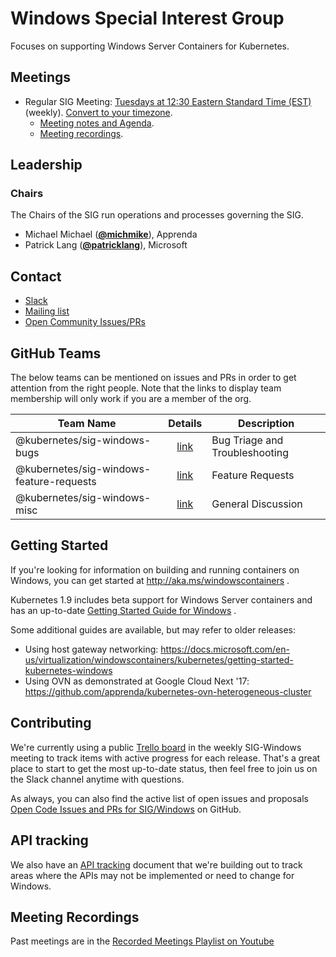 <!---
This is an autogenerated file!

Please do not edit this file directly, but instead make changes to the
sigs.yaml file in the project root.

To understand how this file is generated, see https://git.k8s.io/community/generator/README.md
--->
# Windows Special Interest Group

Focuses on supporting Windows Server Containers for Kubernetes.

## Meetings
* Regular SIG Meeting: [Tuesdays at 12:30 Eastern Standard Time (EST)](https://docs.google.com/document/d/1FQx0BPlkkl1Bn0c9ocVBxYIKojpmrS1CFP5h0DI68AE/edit) (weekly). [Convert to your timezone](http://www.thetimezoneconverter.com/?t=12:30&tz=Eastern%20Standard%20Time%20%28EST%29).
  * [Meeting notes and Agenda](https://docs.google.com/document/d/1Tjxzjjuy4SQsFSUVXZbvqVb64hjNAG5CQX8bK7Yda9w/edit#heading=h.kbz22d1yc431).
  * [Meeting recordings](https://www.youtube.com/watch?v=7zawb3KT9Xk&list=PL69nYSiGNLP2OH9InCcNkWNu2bl-gmIU4).

## Leadership

### Chairs
The Chairs of the SIG run operations and processes governing the SIG.

* Michael Michael (**[@michmike](https://github.com/michmike)**), Apprenda
* Patrick Lang (**[@patricklang](https://github.com/patricklang)**), Microsoft

## Contact
* [Slack](https://kubernetes.slack.com/messages/sig-windows)
* [Mailing list](https://groups.google.com/forum/#!forum/kubernetes-sig-windows)
* [Open Community Issues/PRs](https://github.com/kubernetes/community/labels/sig%2Fwindows)

## GitHub Teams

The below teams can be mentioned on issues and PRs in order to get attention from the right people.
Note that the links to display team membership will only work if you are a member of the org.

| Team Name | Details | Description |
| --------- |:-------:| ----------- |
| @kubernetes/sig-windows-bugs | [link](https://github.com/orgs/kubernetes/teams/sig-windows-bugs) | Bug Triage and Troubleshooting |
| @kubernetes/sig-windows-feature-requests | [link](https://github.com/orgs/kubernetes/teams/sig-windows-feature-requests) | Feature Requests |
| @kubernetes/sig-windows-misc | [link](https://github.com/orgs/kubernetes/teams/sig-windows-misc) | General Discussion |

<!-- BEGIN CUSTOM CONTENT -->
## Getting Started

If you're looking for information on building and running containers on Windows, you can get started at http://aka.ms/windowscontainers .

Kubernetes 1.9 includes beta support for Windows Server containers and has an up-to-date [Getting Started Guide for Windows](https://kubernetes.io/docs/getting-started-guides/windows/) .

Some additional guides are available, but may refer to older releases:

* Using host gateway networking: https://docs.microsoft.com/en-us/virtualization/windowscontainers/kubernetes/getting-started-kubernetes-windows 
* Using OVN as demonstrated at Google Cloud Next '17: https://github.com/apprenda/kubernetes-ovn-heterogeneous-cluster

## Contributing

We're currently using a public [Trello board](https://trello.com/b/rjTqrwjl/windows-k8s-roadmap) in the weekly SIG-Windows meeting to track items with active progress for each release. That's a great place to start to get the most up-to-date status, then feel free to join us on the Slack channel anytime with questions.

As always, you can also find the active list of open issues and proposals [Open Code Issues and PRs for SIG/Windows](https://github.com/kubernetes/kubernetes/labels/sig%2Fwindows) on GitHub.

## API tracking
We also have an [API tracking](https://github.com/kubernetes/community/blob/master/sig-windows/api-tracking.md) document that we're building out to track areas where the APIs may not be implemented or need to change for Windows.

## Meeting Recordings

Past meetings are in the [Recorded Meetings Playlist on Youtube](https://www.youtube.com/playlist?list=PL69nYSiGNLP2OH9InCcNkWNu2bl-gmIU4&jct=LZ9EIvD4DGrhr2h4r0ItaBmco7gTgw)

<!-- END CUSTOM CONTENT -->
